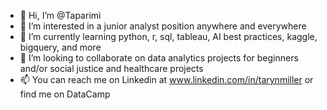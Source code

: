 - 👋 Hi, I’m @Taparimi
- 👀 I’m interested in a junior analyst position anywhere and everywhere
- 🌱 I’m currently learning python, r, sql, tableau, AI best practices, kaggle, bigquery, and more
- 💞️ I’m looking to collaborate on data analytics projects for beginners and/or social justice and healthcare projects
- 📫 You can reach me on Linkedin at www.linkedin.com/in/tarynmiller or find me on DataCamp


<!---
Taparimi/Taparimi is a ✨ special ✨ repository because its `README.md` (this file) appears on your GitHub profile.
You can click the Preview link to take a look at your changes.
--->
